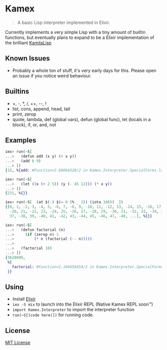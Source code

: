 # Kamex

> A basic Lisp interpreter implemented in Elixir.

Currently implements a very simple Lisp with a tiny amount of builtin functions,
but eventually plans to expand to be a Elixir implementation of the brilliant
[KamilaLisp](https://github.com/kspalaiologos/kamilalisp)

## Known Issues

- Probably a whole ton of stuff, it's very early days for this. Please open an
  issue if you notice weird behaviour.

## Builtins

- +, -, \*, /, ++, --, !
- list, cons, append, head, tail
- print, zerop
- quote, lambda, def (global vars), defun (global func), let (locals in a
  block), if, or, and, not

## Examples

```elixir
iex> run(~S[
...>   (defun add (x y) (+ x y))
...>   (add 6 9)
...> ])
{15, %{add: #Function<2.88664320/2 in Kamex.Interpreter.SpecialForms.lambda/3>}}
```

```elixir
iex> run(~S[
...>   (let ((x (+ 2 5)) (y (- 45 12))) (* x y))
...> ])
{231, %{}}
```

```elixir
iex> run(~S[  (at $(-) $(= 0 (% _ 2)) (iota 100))  ])
{[0, 1, -2, 3, -4, 5, -6, 7, -8, 9, -10, 11, -12, 13, -14, 15, -16, 17, -18, 19,
  -20, 21, -22, 23, -24, 25, -26, 27, -28, 29, -30, 31, -32, 33, -34, 35, -36,
  37, -38, 39, -40, 41, -42, 43, -44, 45, -46, 47, -48, ...], %{}}
```

```elixir
iex> run(~S[
...>   (defun factorial (n)
...>     (if (zerop n) 1
...>         (* n (factorial (-- n)))))
...>
...>   (factorial 10)
...> ])
{3628800,
 %{
   factorial: #Function<2.104658454/2 in Kamex.Interpreter.SpecialForms.lambda/3>
 }}
```

## Using

- Install [Elixir](https://elixir-lang.org/)
- `iex -S mix` to launch into the Elixir REPL (Native Kamex REPL soon™️)
- `import Kamex.Interpreter` to import the interpreter function
- `run(~S[(code here)])` for running code.

## License

[MIT License](./LICENSE)
